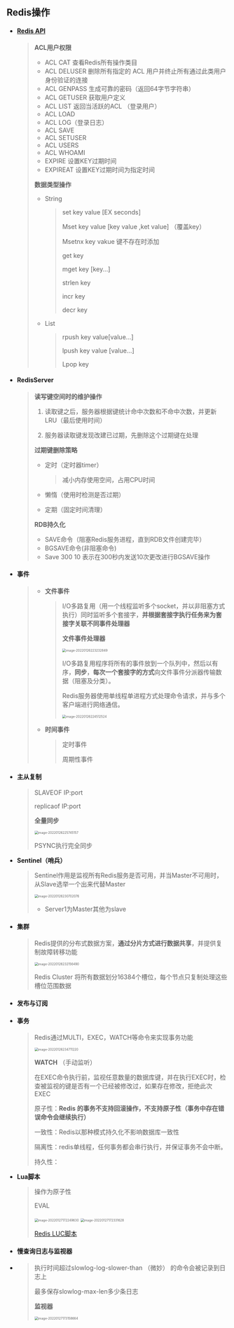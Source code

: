 ## Redis操作

- ####  **[Redis API ](https://redis.io/commands/bgrewriteaof)**

  > **ACL用户权限**
  >
  > - ACL CAT 查看Redis所有操作类目
  > - ACL DELUSER  删除所有指定的 ACL 用户并终止所有通过此类用户身份验证的连接
  > - ACL GENPASS 生成可靠的密码（返回64字节字符串）
  > - ACL GETUSER 获取用户定义
  > - ACL LIST  返回当活跃的ACL  （登录用户）
  > - ACL LOAD 
  > - ACL LOG（登录日志）
  > - ACL SAVE 
  > - ACL SETUSER 
  > - ACL USERS 
  > - ACL WHOAMI
  > - EXPIRE 设置KEY过期时间
  > - EXPIREAT 设置KEY过期时间为指定时间
  >
  > **数据类型操作**
  >
  > - String
  >
  >   > set key value [EX seconds]
  >   >
  >   > Mset key value [key value ,ket value] （覆盖key）
  >   >
  >   > Msetnx key vakue  键不存在时添加
  >   >
  >   > get key
  >   >
  >   > mget key [key...]
  >   >
  >   > strlen key
  >   >
  >   > incr key 
  >   >
  >   > decr key
  >
  > - List
  >
  >   > rpush key value[value...]
  >   >
  >   > lpush key value [value...]
  >   >
  >   > Lpop key

- #### **RedisServer**

  > **读写键空间时的维护操作**
  >
  > 1. 读取键之后，服务器根据键统计命中次数和不命中次数，并更新LRU（最后使用时间）
  >
  > 2. 服务器读取键发现改建已过期，先删除这个过期键在处理
  >
  >  
  >
  > **过期键删除策略**
  >
  > - 定时（定时器timer）
  >
  >   > 减小内存使用空间，占用CPU时间
  >
  > - 懒惰（使用时检测是否过期）
  >
  > - 定期（固定时间清理）
  >
  >   
  >
  > **RDB持久化**
  >
  > - SAVE命令（阻塞Redis服务进程，直到RDB文件创建完毕）
  > - BGSAVE命令(非阻塞命令)
  > - Save 300 10 表示在300秒内发送10次更改进行BGSAVE操作
  >
  > 

- #### **事件**

  > - **文件事件**
  >
  >   > I/O多路复用（用一个线程监听多个socket，并以非阻塞方式执行）同时监听多个套接字，**并根据套接字执行任务来为套接字关联不同事件处理器**
  >   >
  >   > **文件事件处理器**
  >   >
  >   > <img src="image-20220126223232849.png" alt="image-20220126223232849" style="zoom:50%;" /> 
  >   >
  >   >  
  >   >
  >   > I/O多路复用程序将所有的事件放到一个队列中，然后以有序，**同步**，**每次一个套接字的方式**向文件事件分派器传输数据（阻塞及分类）。
  >   >
  >   >  
  >   >
  >   > Redis服务器使用单线程单进程方式处理命令请求，并与多个客户端进行网络通信。
  >   >
  >   >  
  >   >
  >   > <img src="image-20220126224512524.png" alt="image-20220126224512524" style="zoom:50%;" /> 
  >   >
  >   >  
  >
  > - **时间事件**
  >
  >   > 定时事件
  >   >
  >   > 周期性事件

- #### **主从复制**

  > SLAVEOF IP:port 
  >
  > replicaof IP:port
  >
  >  
  >
  > **全量同步**
  >
  > <img src="image-20220126225745157.png" alt="image-20220126225745157" style="zoom:50%;" /> 
  >
  >  
  >
  > PSYNC执行完全同步

- **Sentinel（哨兵）**

  > Sentinel作用是监视所有Redis服务是否可用，并当Master不可用时，从Slave选举一个出来代替Master
  >
  > <img src="image-20220126230702076.png" alt="image-20220126230702076" style="zoom:50%;" /> 
  >
  > - Server1为Master其他为slave
  >
  > 

- #### **集群**

  > Redis提供的分布式数据方案，**通过分片方式进行数据共享**，并提供复制故障转移功能
  >
  >  <img src="image-20220126232156490.png" alt="image-20220126232156490" style="zoom:50%;" /> 
  >
  > Redis Cluster 将所有数据划分16384个槽位，每个节点只复制处理这些槽位范围数据
  >
  > 

- #### **发布与订阅**

- #### **事务**

  > Redis通过MULTI，EXEC，WATCH等命令来实现事务功能
  >
  > <img src="image-20220126234711220.png" alt="image-20220126234711220" style="zoom:50%;" /> 
  >
  > **WATCH** （手动监听）
  >
  > 在EXEC命令执行前，监视任意数量的数据库键，并在执行EXEC时，检查被监视的键是否有一个已经被修改过，如果存在修改，拒绝此次EXEC
  >
  > 
  >
  > 原子性：**Redis 的事务不支持回滚操作，不支持原子性（事务中存在错误命令会继续执行）**
  >
  > 一致性：Redis以那种模式持久化不影响数据库一致性
  >
  > 隔离性：redis单线程，任何事务都会串行执行，并保证事务不会中断。
  >
  > 持久性：

- **Lua脚本**

  > 操作为原子性
  >
  > EVAL
  >
  > <img src="image-20220127172249630.png" alt="image-20220127172249630" style="zoom:50%;" /> 
  >
  > <img src="image-20220127172331628.png" alt="image-20220127172331628" style="zoom:50%;" /> 
  >
  > [Redis LUC脚本](https://redis.io/commands/eval)

- #### **慢查询日志与监视器**

- > 执行时间超过slowlog-log-slower-than （微妙） 的命令会被记录到日志上
  >
  > 最多保存slowlog-max-len多少条日志
  >
  >  
  >
  > **监视器**
  >
  > <img src="image-20220127173158664.png" alt="image-20220127173158664" style="zoom:50%;" /> 
  >
  > 

